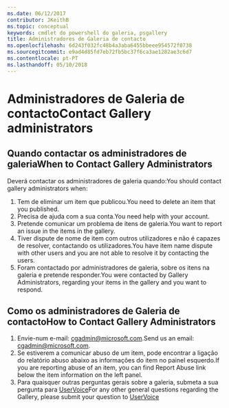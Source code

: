 ```yaml
---
ms.date: 06/12/2017
contributor: JKeithB
ms.topic: conceptual
keywords: cmdlet do powershell do galeria, psgallery
title: Administradores de Galeria de contacto
ms.openlocfilehash: 6d243f032fc48b4a3aba6455bbeee954572f0738
ms.sourcegitcommit: e9ad4d85fd7eb72fb5bc37f6ca3ae1282ae3c6d7
ms.contentlocale: pt-PT
ms.lasthandoff: 05/10/2018
---
```

# <a name="contact-gallery-administrators"></a><span data-ttu-id="82028-103">Administradores de Galeria de contacto</span><span class="sxs-lookup"><span data-stu-id="82028-103">Contact Gallery administrators</span></span>

## <a name="when-to-contact-gallery-administrators"></a><span data-ttu-id="82028-104">Quando contactar os administradores de galeria</span><span class="sxs-lookup"><span data-stu-id="82028-104">When to Contact Gallery Administrators</span></span>

<span data-ttu-id="82028-105">Deverá contactar os administradores de galeria quando:</span><span class="sxs-lookup"><span data-stu-id="82028-105">You should contact gallery administrators when:</span></span>

1. <span data-ttu-id="82028-106">Tem de eliminar um item que publicou.</span><span class="sxs-lookup"><span data-stu-id="82028-106">You need to delete an item that you published.</span></span>
2. <span data-ttu-id="82028-107">Precisa de ajuda com a sua conta.</span><span class="sxs-lookup"><span data-stu-id="82028-107">You need help with your account.</span></span>
3. <span data-ttu-id="82028-108">Pretende comunicar um problema de itens de galeria.</span><span class="sxs-lookup"><span data-stu-id="82028-108">You want to report an issue in the items in the gallery.</span></span>
4. <span data-ttu-id="82028-109">Tiver dispute de nome de item com outros utilizadores e não é capazes de resolver, contactando os utilizadores.</span><span class="sxs-lookup"><span data-stu-id="82028-109">You have item name dispute with other users and you are not able to resolve it by contacting the users.</span></span>
5. <span data-ttu-id="82028-110">Foram contactado por administradores de galeria, sobre os itens na galeria e pretende responder.</span><span class="sxs-lookup"><span data-stu-id="82028-110">You were contacted by Gallery Administrators, regarding your items in the gallery and you want to respond.</span></span>

## <a name="how-to-contact-gallery-administrators"></a><span data-ttu-id="82028-111">Como os administradores de Galeria de contacto</span><span class="sxs-lookup"><span data-stu-id="82028-111">How to Contact Gallery Administrators</span></span>

1. <span data-ttu-id="82028-112">Envie-num e-mail: cgadmin@microsoft.com.</span><span class="sxs-lookup"><span data-stu-id="82028-112">Send us an email: cgadmin@microsoft.com.</span></span>
2. <span data-ttu-id="82028-113">Se estiverem a comunicar abuso de um item, pode encontrar a ligação do relatório abuso abaixo as informações do item no painel esquerdo.</span><span class="sxs-lookup"><span data-stu-id="82028-113">If you are reporting abuse of an item, you can find Report Abuse link below the item information on the left panel.</span></span>
3. <span data-ttu-id="82028-114">Para quaisquer outras perguntas gerais sobre a galeria, submeta a sua pergunta para [UserVoice](http://windowsserver.uservoice.com/forums/301869-powershell)</span><span class="sxs-lookup"><span data-stu-id="82028-114">For any other general questions regarding the Gallery, please submit your question to [UserVoice](http://windowsserver.uservoice.com/forums/301869-powershell)</span></span>